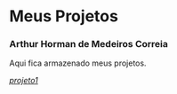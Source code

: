 # Meus Projetos
### Arthur Horman de Medeiros Correia
Aqui fica armazenado meus projetos.

_[projeto1](ArthurHorman7.github.io/Cinefilóso/)_
 

